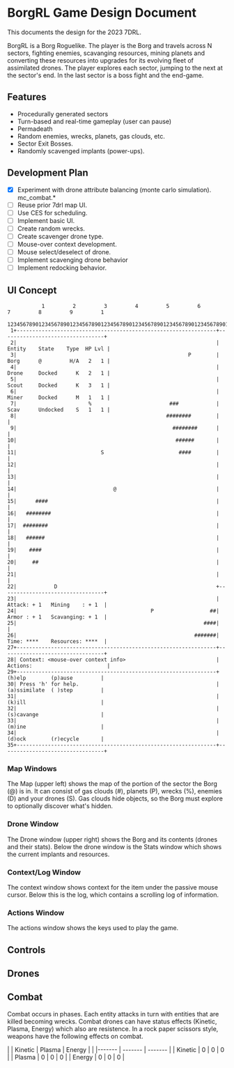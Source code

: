 # BorgRL Game Design Document

This documents the design for the 2023 7DRL.

BorgRL is a Borg Roguelike.  The player is the Borg and travels across N sectors, fighting enemies, scavanging resources, mining planets and converting these resources into upgrades for its evolving fleet of assimilated drones.  The player explores each sector, jumping to the next at the sector's end.  In the last sector is a boss fight and the end-game.

## Features
- Procedurally generated sectors
- Turn-based and real-time gameplay (user can pause)
- Permadeath
- Random enemies, wrecks, planets, gas clouds, etc.
- Sector Exit Bosses.
- Randomly scavenged implants (power-ups).

## Development Plan
- [X] Experiment with drone attribute balancing (monte carlo simulation). mc_combat.*
- [ ] Reuse prior 7drl map UI.
- [ ] Use CES for scheduling.
- [ ] Implement basic UI.
- [ ] Create random wrecks.
- [ ] Create scavenger drone type.
- [ ] Mouse-over context development.
- [ ] Mouse select/deselect of drone.
- [ ] Implement scavenging drone behavior
- [ ] Implement redocking behavior.

## UI Concept
```
           1         2         3         4         5         6         7         8         9         1
  1234567890123456789012345678901234567890123456789012345678901234567890123456789012345678901234567890
 1+----------------------------------------------------------------+---------------------------------+
 2|                                                                | Entity    State    Type  HP Lvl |
 3|                                                       P        | Borg      @         H/A   2   1 |
 4|                                                                | Drone     Docked      K   2   1 |
 5|                                                                | Scout     Docked      K   3   1 |
 6|                                                                | Miner     Docked      M   1   1 |
 7|                       %                         ###            | Scav      Undocked    S   1   1 |
 8|                                                ########        |                                 |
 9|                                                  ########      |                                 |
10|                                                   ######       |                                 |
11|                           S                        ####        |                                 |
12|                                                                |                                 |
13|                                                                |                                 |
14|                               @                                |                                 |
15|      ####                                                      |                                 |
16|   ########                                                     |                                 |
17|  ########                                                      |                                 |
18|   ######                                                       |                                 |
19|    ####                                                        |                                 |
20|     ##                                                         |                                 |
21|                                                                |                                 |
22|            D                                                   +---------------------------------+
23|                                                                |  Attack: + 1   Mining    : + 1  |
24|                                           P                  ##|  Armor : + 1   Scavanging: + 1  |
25|                                                            ####|                                 |
26|                                                         #######|  Time: ****    Resources: ****  |
27+----------------------------------------------------------------+---------------------------------+
28| Context: <mouse-over context info>                             | Actions:                        |
29+----------------------------------------------------------------+   (h)elp        (p)ause         |
30| Press 'h' for help.                                            |   (a)ssimilate  ( )step         |
31|                                                                |   (k)ill                        |
32|                                                                |   (s)cavange                    |
33|                                                                |   (m)ine                        |
34|                                                                |   (d)ock        (r)ecycle       |
35+----------------------------------------------------------------+---------------------------------+
```

### Map Windows
The Map (upper left) shows the map of the portion of the sector the Borg (@) is in.  It can consist of gas clouds (#), planets (P), wrecks (%), enemies (D) and your drones (S).  Gas clouds hide objects, so the Borg must explore to optionally discover what's hidden.

### Drone Window
The Drone window (upper right) shows the Borg and its contents (drones and their stats).  Below the drone window is the Stats window which shows the current implants and resources.

### Context/Log Window
The context window shows context for the item under the passive mouse cursor.  Below this is the log, which contains a scrolling log of information.

### Actions Window
The actions window shows the keys used to play the game.

## Controls

## Drones

## Combat
Combat occurs in phases.  Each entity attacks in turn with entities that are killed becoming wrecks.  Combat drones can have status effects (Kinetic, Plasma, Energy) which also are resistence.  In a rock paper scissors style, weapons have the following effects on combat.

| | Kinetic | Plasma | Energy |
| |------- | ------- | ------- |
| Kinetic | 0 | 0 | 0 |
| Plasma | 0 | 0 | 0 |
| Energy | 0 | 0 | 0 |
